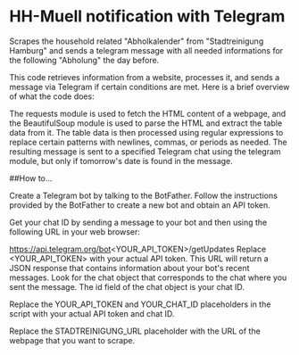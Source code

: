 # HH-Muell notification with Telegram
Scrapes the household related "Abholkalender" from "Stadtreinigung Hamburg" and sends a telegram message with all needed informations for the following "Abholung" the day before.

This code retrieves information from a website, processes it, and sends a message via Telegram if certain conditions are met. Here is a brief overview of what the code does:

The requests module is used to fetch the HTML content of a webpage, and the BeautifulSoup module is used to parse the HTML and extract the table data from it.
The table data is then processed using regular expressions to replace certain patterns with newlines, commas, or periods as needed.
The resulting message is sent to a specified Telegram chat using the telegram module, but only if tomorrow's date is found in the message.

##How to... 

Create a Telegram bot by talking to the BotFather. Follow the instructions provided by the BotFather to create a new bot and obtain an API token.

Get your chat ID by sending a message to your bot and then using the following URL in your web browser:

https://api.telegram.org/bot<YOUR_API_TOKEN>/getUpdates
Replace <YOUR_API_TOKEN> with your actual API token. This URL will return a JSON response that contains information about your bot's recent messages. Look for the chat object that corresponds to the chat where you sent the message. The id field of the chat object is your chat ID.

Replace the YOUR_API_TOKEN and YOUR_CHAT_ID placeholders in the script with your actual API token and chat ID.

Replace the STADTREINIGUNG_URL placeholder with the URL of the webpage that you want to scrape.
